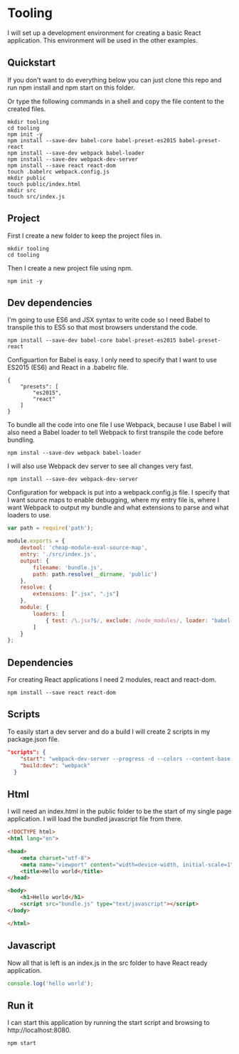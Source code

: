 # Tooling

I will set up a development environment for creating a basic React application. This environment will be used in the other examples.

## Quickstart

If you don't want to do everything below you can just clone this repo and run npm install and npm start on this folder.

Or type the following commands in a shell and copy the file content to the created files.

```shell
mkdir tooling
cd tooling
npm init -y
npm install --save-dev babel-core babel-preset-es2015 babel-preset-react
npm install --save-dev webpack babel-loader
npm install --save-dev webpack-dev-server
npm install --save react react-dom
touch .babelrc webpack.config.js
mkdir public
touch public/index.html
mkdir src
touch src/index.js
```

## Project

First I create a new folder to keep the project files in.

```shell
mkdir tooling
cd tooling
```

Then I create a new project file using npm.

```shell
npm init -y
```

## Dev dependencies

I'm going to use ES6 and JSX syntax to write code so I need Babel to transpile this to ES5 so that most browsers understand the code.

```shell
npm install --save-dev babel-core babel-preset-es2015 babel-preset-react
```

Configuartion for Babel is easy. I only need to specify that I want to use ES2015 (ES6) and React in a .babelrc file.

```
{
    "presets": [
        "es2015",
        "react"
    ]
}
```

To bundle all the code into one file I use Webpack, because I use Babel I will also need a Babel loader to tell Webpack to first transpile the code before bundling.

```shell
npm instal --save-dev webpack babel-loader
```

I will also use Webpack dev server to see all changes very fast.

```shell
npm install --save-dev webpack-dev-server
```

Configuration for webpack is put into a webpack.config.js file.
I specify that I want source maps to enable debugging, where my entry file is, where I want Webpack to output my bundle and what extensions to parse and what loaders to use.

```js
var path = require('path');

module.exports = {
    devtool: 'cheap-module-eval-source-map',
    entry: './src/index.js',
    output: {
        filename: 'bundle.js',
        path: path.resolve(__dirname, 'public')
    },
    resolve: {
        extensions: [".jsx", ".js"]
    },
    module: {
        loaders: [
            { test: /\.jsx?$/, exclude: /node_modules/, loader: "babel-loader" }
        ]
    }
};
```

## Dependencies

For creating React applications I need 2 modules, react and react-dom.

```shell
npm install --save react react-dom
```

## Scripts

To easily start a dev server and do a build I will create 2 scripts in my package.json file.

```json
"scripts": {
    "start": "webpack-dev-server --progress -d --colors --content-base ./public",
    "build:dev": "webpack"
  }
```

## Html

I will need an index.html in the public folder to be the start of my single page application. I will load the bundled javascript file from there.

```html
<!DOCTYPE html>
<html lang="en">

<head>
    <meta charset="utf-8">
    <meta name="viewport" content="width=device-width, initial-scale=1">
    <title>Hello world</title>
</head>

<body>
    <h1>Hello world</h1>
    <script src="bundle.js" type="text/javascript"></script>
</body>

</html>
```

## Javascript

Now all that is left is an index.js in the src folder to have React ready application.

```js
console.log('hello world');
```

## Run it

I can start this application by running the start script and browsing to http://localhost:8080.

```shell
npm start
```